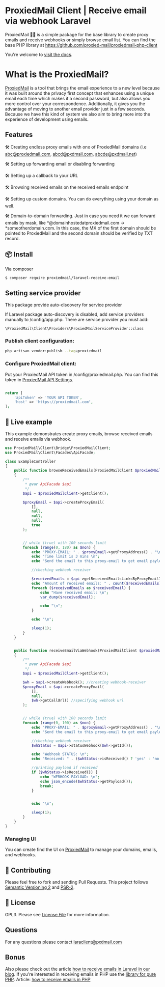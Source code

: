 # ProxiedMail Client | Receive email via webhook Laravel

ProxiedMail  :construction_worker_woman: is a simple package for the base library to create proxy emails and receive webhooks or simply browse email list.
You can find the base PHP library at https://github.com/proxied-mail/proxiedmail-php-client

You're welcome to [visit the docs](http://docs.proxiedmail.com/).


# What is the ProxiedMail? 

[ProxiedMail](https://proxiedmail.com) is a tool that brings the email experience to a new level because it was built around the privacy first concept that enhances using a unique email each time which makes it a second password, but also allows you more control over your correspondence.
Additionally, it gives you the advantage of moving to another email provider just in a few seconds.
Because we have this kind of system we also aim to bring more into the experience of development using emails.

## Features

🛠 Creating endless proxy emails with one of ProxiedMail domains (i.e abc@proxiedmail.com, abcd@pxdmail.com, abcde@pxdmail.net)

🛠 Setting up forwarding email or disabling forwarding

🛠 Setting up a callback to your URL

🛠 Browsing received emails on the received emails endpoint 

🛠 Setting up custom domains. You can do everything using your domain as well.

🛠 Domain-to-domain forwarding. Just in case you need it we can forward emails by mask, like *@domainhostedatproxiedmail.com -> *someotherdomain.com. In this case, the MX of the first domain should be pointed to ProxiedMail and the second domain should be verified by TXT record.

## :package: Install
Via composer

``` bash
$ composer require proxiedmail/laravel-receive-email
```

## Setting service provider
This package provide auto-discovery for service provider

If Laravel package auto-discovery is disabled, add service providers manually to /config/app.php. There are service provider you must add:

```
\ProxiedMail\Client\Providers\ProxiedMailServiceProvider::class
```

### Publish client configuration:

```bash
php artisan vendor:publish --tag=proxiedmail
```

### Configure ProxiedMail client:

Put your ProxiedMail API token in /config/proxiedmail.php. You can find this token in [ProxiedMail API Settings](https://proxiedmail.com/en/settings).

```php

return [
    'apiToken' => 'YOUR API TOKEN',
    'host' => 'https://proxiedmail.com',
];
```

## :rocket: Live example
This example demonstrates create proxy emails, browse received emails and receive emails via webhook.

```php
use ProxiedMail\Client\Bridge\ProxiedMailClient;
use ProxiedMail\Client\Facades\ApiFacade;

class ExampleController
{
    public function browseReceivedEmails(ProxiedMailClient $proxiedMailClient)
    {
        /**
         * @var ApiFacade $api
         */
        $api = $proxiedMailClient->getClient();

        $proxyEmail = $api->createProxyEmail(
            [],
            null,
            null,
            null,
            true
        );


        // while (true) with 100 seconds limit
        foreach (range(0, 180) as $non) {
            echo "PROXY-EMAIL: " . $proxyEmail->getProxyAddress() . "\n";
            echo "Time limit is 3 mins \n";
            echo "Send the email to this proxy-email to get email payload printed here \n";

            //checking webhook receiver

            $receivedEmails = $api->getReceivedEmailsLinksByProxyEmailId($proxyEmail->getId())->getReceivedEmailLinks();
            echo "Amount of received emails: " . count($receivedEmails) . "\n";
            foreach ($receivedEmails as $receivedEmail) {
                echo "Have received email: \n";
                var_dump($receivedEmail);

                echo "\n";
            }

            echo "\n";

            sleep(1);
        }
    }


    public function receiveEmailViaWebhook(ProxiedMailClient $proxiedMailClient)
    {
        /**
         * @var ApiFacade $api
         */
        $api = $proxiedMailClient->getClient();

        $wh = $api->createWebhook(); //creating webhook-receiver
        $proxyEmail = $api->createProxyEmail(
            [],
            null,
            $wh->getCallUrl() //specifying webhook url
        );


        // while (true) with 100 seconds limit
        foreach (range(0, 100) as $non) {
            echo "PROXY-EMAIL: " . $proxyEmail->getProxyAddress() . "\n";
            echo "Send the email to this proxy-email to get email payload printed here";

            //checking webhook receiver
            $whStatus = $api->statusWebhook($wh->getId());

            echo "Webhook STATUS: \n";
            echo "Received: " . ($whStatus->isReceived() ? 'yes' : 'no') . "\n"; //printing webhook status

            //printing payload if received
            if ($whStatus->isReceived()) {
                echo "WEBHOOK PAYLOAD: \n";
                echo json_encode($whStatus->getPayload());
                break;
            }


            echo "\n";

            sleep(1);
        }
    }
}
```


### Managing UI

You can create find the UI on [ProxiedMail](https://proxiedmail.com/) to manage your domains, emails, and webhooks.

## :wrench: Contributing

Please feel free to fork and sending Pull Requests. This project follows [Semantic Versioning 2](http://semver.org) and [PSR-2](http://www.php-fig.org/psr/psr-2/).

## :page_facing_up: License

GPL3. Please see [License File](LICENSE) for more information.

## Questions

For any questions please contact laraclient@pxdmail.com

## Bonus

Also please check out the article [how to receive emails in Laravel in our blog](https://proxiedmail.com/en/blog/how-to-receive-email-with-laravel).
If you're interested in receiving emails in PHP use the [library for pure PHP](https://github.com/proxied-mail/proxiedmail-php-client).
Article: [how to receive emails in PHP](https://dev.to/yatsenkolesh/how-to-receive-email-with-php-3k21)
